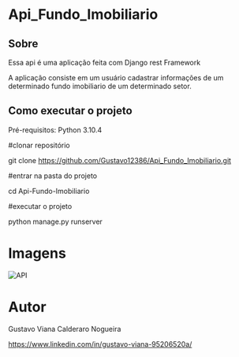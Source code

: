 # Api_Fundo_Imobiliario

## Sobre
Essa api é uma aplicação feita com Django rest Framework

A aplicação consiste em um usuário cadastrar informações de um determinado fundo imobiliario de um determinado setor.

## Como executar o projeto

Pré-requisitos: Python 3.10.4

#clonar repositório

git clone https://github.com/Gustavo12386/Api_Fundo_Imobiliario.git

#entrar na pasta do projeto 

cd Api-Fundo-Imobiliario

#executar o projeto

python manage.py runserver

# Imagens
![API](https://user-images.githubusercontent.com/81700849/188770312-24fdaa27-c331-421b-8731-2cdaa2129ebf.PNG)

# Autor

Gustavo Viana Calderaro Nogueira

https://www.linkedin.com/in/gustavo-viana-95206520a/

















